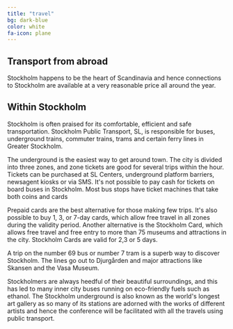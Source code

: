 ```yaml
---
title: "travel"
bg: dark-blue
color: white
fa-icon: plane
---
```


## **Transport from abroad**

Stockholm happens to be the heart of Scandinavia and hence connections to Stockholm are
available at a very reasonable price all around the year.

## **Within Stockholm**

Stockholm is often praised for its comfortable, efficient and safe transportation. Stockholm
Public Transport, SL, is responsible for buses, underground trains, commuter trains, trams and
certain ferry lines in Greater Stockholm.

The underground is the easiest way to get around town. The city is divided into three zones, and
zone tickets are good for several trips within the hour. Tickets can be purchased at SL Centers,
underground platform barriers, newsagent kiosks or via SMS. It's not possible to pay cash for
tickets on board buses in Stockholm. Most bus stops have ticket machines that take both coins
and cards

Prepaid cards are the best alternative for those making few trips. It's also possible to buy 1, 3, or
7-day cards, which allow free travel in all zones during the validity period. Another alternative is
the Stockholm Card, which allows free travel and free entry to more than 75 museums and
attractions in the city. Stockholm Cards are valid for 2,3 or 5 days.

A trip on the number 69 bus or number 7 tram is a superb way to discover Stockholm. The lines
go out to Djurgården and major attractions like Skansen and the Vasa Museum.

Stockholmers are always heedful of their beautiful surroundings, and this has led to many inner
city buses running on eco-friendly fuels such as ethanol. The Stockholm underground is also
known as the world's longest art gallery as so many of its stations are adorned with the
works of different artists and hence the conference will be facilitated with all the travels using
public transport.